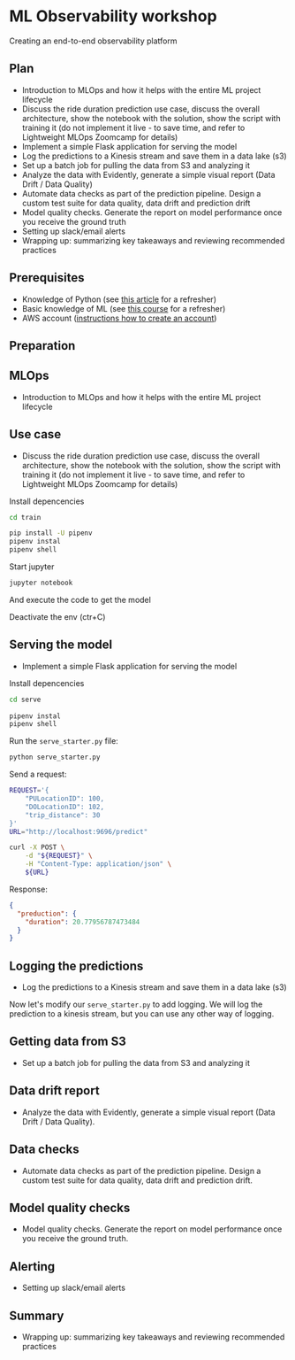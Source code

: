 # ML Observability workshop

Creating an end-to-end observability platform 


## Plan

* Introduction to MLOps and how it helps with the entire ML project lifecycle
* Discuss the ride duration prediction use case, discuss the overall architecture, show the notebook with the solution, show the script with training it (do not implement it live - to save time, and refer to Lightweight MLOps Zoomcamp for details)
* Implement a simple Flask application for serving the model
* Log the predictions to a Kinesis stream and save them in a data lake (s3)
* Set up a batch job for pulling the data from S3 and analyzing it 
* Analyze the data with Evidently, generate a simple visual report (Data Drift / Data Quality)
* Automate data checks as part of the prediction pipeline. Design a custom test suite for data quality, data drift and prediction drift
* Model quality checks. Generate the report on model performance once you receive the ground truth
* Setting up slack/email alerts 
* Wrapping up: summarizing key takeaways and reviewing recommended practices


## Prerequisites

* Knowledge of Python (see [this article](https://mlbookcamp.com/article/python) for a refresher)
* Basic knowledge of ML (see [this course](http://mlzoomcamp.com) for a refresher)
* AWS account ([instructions how to create an account](https://mlbookcamp.com/article/aws))

## Preparation



## MLOps

* Introduction to MLOps and how it helps with the entire ML project lifecycle

## Use case

* Discuss the ride duration prediction use case, discuss the overall architecture, show the notebook with the solution, show the script with training it (do not implement it live - to save time, and refer to Lightweight MLOps Zoomcamp for details)

Install depencencies 

```bash
cd train

pip install -U pipenv 
pipenv instal 
pipenv shell
```

Start jupyter

```bash
jupyter notebook
``` 

And execute the code to get the model

Deactivate the env (ctr+C)

## Serving the model

* Implement a simple Flask application for serving the model


Install depencencies 

```bash
cd serve
 
pipenv instal 
pipenv shell
```

Run the `serve_starter.py` file:

```bash
python serve_starter.py
```

Send a request:

```bash
REQUEST='{
    "PULocationID": 100,
    "DOLocationID": 102,
    "trip_distance": 30
}'
URL="http://localhost:9696/predict"

curl -X POST \
    -d "${REQUEST}" \
    -H "Content-Type: application/json" \
    ${URL}
```

Response:

```json
{
  "preduction": {
    "duration": 20.77956787473484
  }
}
```

## Logging the predictions

* Log the predictions to a Kinesis stream and save them in a data lake (s3)

Now let's modify our `serve_starter.py` to add logging. We will log the
prediction to a kinesis stream, but you can use any other way of 
logging.


## Getting data from S3

* Set up a batch job for pulling the data from S3 and analyzing it 

## Data drift report

* Analyze the data with Evidently, generate a simple visual report (Data Drift / Data Quality).

## Data checks

* Automate data checks as part of the prediction pipeline. Design a custom test suite for data quality, data drift and prediction drift.

## Model quality checks

* Model quality checks. Generate the report on model performance once you receive the ground truth.

## Alerting

* Setting up slack/email alerts 


## Summary

* Wrapping up: summarizing key takeaways and reviewing recommended practices



